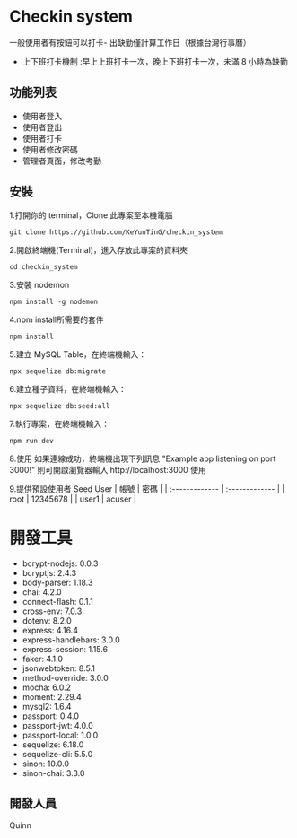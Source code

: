 # Checkin system
一般使用者有按鈕可以打卡- 出缺勤僅計算工作日（根據台灣行事曆）
- 上下班打卡機制 :早上上班打卡一次，晚上下班打卡一次，未滿 8 小時為缺勤

## 功能列表
* 使用者登入
* 使用者登出
* 使用者打卡
* 使用者修改密碼
* 管理者頁面，修改考勤


## 安裝
 1.打開你的 terminal，Clone 此專案至本機電腦
      
    git clone https://github.com/KeYunTinG/checkin_system
 2.開啟終端機(Terminal)，進入存放此專案的資料夾
 
    cd checkin_system
 3.安裝 nodemon
 
    npm install -g nodemon
 4.npm install所需要的套件
 
    npm install  
 5.建立 MySQL Table，在終端機輸入：

    npx sequelize db:migrate 

 6.建立種子資料，在終端機輸入：

    npx sequelize db:seed:all 

 7.執行專案，在終端機輸入：

    npm run dev

 8.使用
    如果連線成功，終端機出現下列訊息 "Example app listening on port 3000!"
    則可開啟瀏覽器輸入 http://localhost:3000 使用

 9.提供預設使用者 Seed User
| 帳號 | 密碼 |
| :------------- | :------------- |
| root  | 12345678 |
| user1 | acuser |

# 開發工具
- bcrypt-nodejs: 0.0.3
- bcryptjs: 2.4.3
- body-parser: 1.18.3
- chai: 4.2.0
- connect-flash: 0.1.1
- cross-env: 7.0.3
- dotenv: 8.2.0
- express: 4.16.4
- express-handlebars: 3.0.0
- express-session: 1.15.6
- faker: 4.1.0
- jsonwebtoken: 8.5.1
- method-override: 3.0.0
- mocha: 6.0.2
- moment: 2.29.4
- mysql2: 1.6.4
- passport: 0.4.0
- passport-jwt: 4.0.0
- passport-local: 1.0.0
- sequelize: 6.18.0
- sequelize-cli: 5.5.0
- sinon: 10.0.0
- sinon-chai: 3.3.0

## 開發人員
Quinn
